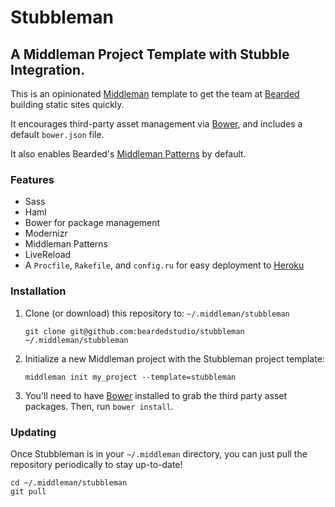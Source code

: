 # Stubbleman
## A Middleman Project Template with Stubble Integration.

This is an opinionated [Middleman](http://middlemanapp.com) template to get the team at [Bearded](http://bearded.com) building static sites quickly.

It encourages third-party asset management via [Bower](http://bower.io), and includes a default `bower.json` file.

It also enables Bearded's [Middleman Patterns](https://github.com/beardedstudio/middleman-patterns) by default.

### Features
* Sass
* Haml
* Bower for package management
* Modernizr
* Middleman Patterns
* LiveReload
* A `Procfile`, `Rakefile`, and `config.ru` for easy deployment to [Heroku](http://heroku.com)

### Installation
1. Clone (or download) this repository to: `~/.middleman/stubbleman`

	`git clone git@github.com:beardedstudio/stubbleman ~/.middleman/stubbleman`
2. Initialize a new Middleman project with the Stubbleman project template:

	`middleman init my_project --template=stubbleman`
3. You'll need to have [Bower](http://bower.io) installed to grab the third party asset packages. Then, run `bower install`.

### Updating
Once Stubbleman is in your `~/.middleman` directory, you can just pull the repository periodically to stay up-to-date!
```
cd ~/.middleman/stubbleman
git pull
```

